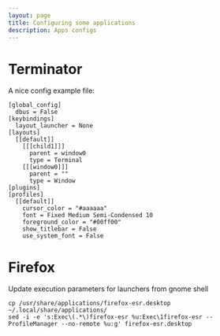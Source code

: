 ```yaml
---
layout: page
title: Configuring some applications
description: Apps configs
---
```


Terminator
=======

A nice config example file:

    [global_config]
      dbus = False
    [keybindings]
      layout_launcher = None
    [layouts]
      [[default]]
        [[[child1]]]
          parent = window0
          type = Terminal
        [[[window0]]]
          parent = ""
          type = Window
    [plugins]
    [profiles]
      [[default]]
        cursor_color = "#aaaaaa"
        font = Fixed Medium Semi-Condensed 10
        foreground_color = "#00ff00"
        show_titlebar = False
        use_system_font = False



Firefox
========

Update execution parameters for launchers from gnome shell

    cp /usr/share/applications/firefox-esr.desktop ~/.local/share/applications/
    sed -i -e 's:Exec\(.*\)firefox-esr %u:Exec\1firefox-esr --ProfileManager --no-remote %u:g' firefox-esr.desktop 

